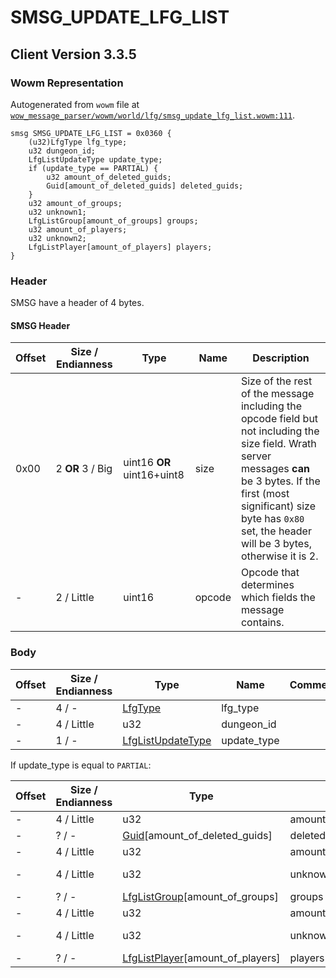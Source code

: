 # SMSG_UPDATE_LFG_LIST

## Client Version 3.3.5

### Wowm Representation

Autogenerated from `wowm` file at [`wow_message_parser/wowm/world/lfg/smsg_update_lfg_list.wowm:111`](https://github.com/gtker/wow_messages/tree/main/wow_message_parser/wowm/world/lfg/smsg_update_lfg_list.wowm#L111).
```rust,ignore
smsg SMSG_UPDATE_LFG_LIST = 0x0360 {
    (u32)LfgType lfg_type;
    u32 dungeon_id;
    LfgListUpdateType update_type;
    if (update_type == PARTIAL) {
        u32 amount_of_deleted_guids;
        Guid[amount_of_deleted_guids] deleted_guids;
    }
    u32 amount_of_groups;
    u32 unknown1;
    LfgListGroup[amount_of_groups] groups;
    u32 amount_of_players;
    u32 unknown2;
    LfgListPlayer[amount_of_players] players;
}
```
### Header

SMSG have a header of 4 bytes.

#### SMSG Header

| Offset | Size / Endianness | Type   | Name   | Description |
| ------ | ----------------- | ------ | ------ | ----------- |
| 0x00   | 2 **OR** 3 / Big           | uint16 **OR** uint16+uint8 | size | Size of the rest of the message including the opcode field but not including the size field. Wrath server messages **can** be 3 bytes. If the first (most significant) size byte has `0x80` set, the header will be 3 bytes, otherwise it is 2.|
| -      | 2 / Little| uint16 | opcode | Opcode that determines which fields the message contains. |

### Body

| Offset | Size / Endianness | Type | Name | Comment |
| ------ | ----------------- | ---- | ---- | ------- |
| - | 4 / - | [LfgType](lfgtype.md) | lfg_type |  |
| - | 4 / Little | u32 | dungeon_id |  |
| - | 1 / - | [LfgListUpdateType](lfglistupdatetype.md) | update_type |  |

If update_type is equal to `PARTIAL`:

| Offset | Size / Endianness | Type | Name | Comment |
| ------ | ----------------- | ---- | ---- | ------- |
| - | 4 / Little | u32 | amount_of_deleted_guids |  |
| - | ? / - | [Guid](../types/packed-guid.md)[amount_of_deleted_guids] | deleted_guids |  |
| - | 4 / Little | u32 | amount_of_groups |  |
| - | 4 / Little | u32 | unknown1 | emus set to 0. |
| - | ? / - | [LfgListGroup](lfglistgroup.md)[amount_of_groups] | groups |  |
| - | 4 / Little | u32 | amount_of_players |  |
| - | 4 / Little | u32 | unknown2 | emus set to 0. |
| - | ? / - | [LfgListPlayer](lfglistplayer.md)[amount_of_players] | players |  |

